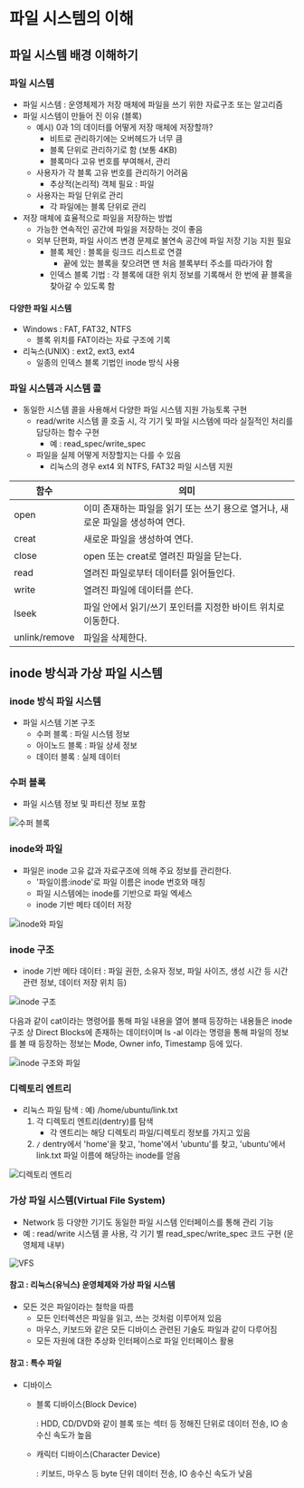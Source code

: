 # 파일 시스템의 이해

## 파일 시스템 배경 이해하기

### 파일 시스템

* 파일 시스템 : 운영체제가 저장 매체에 파일을 쓰기 위한 자료구조 또는 알고리즘
* 파일 시스템이 만들어 진 이유 (블록)
  * 예시)  0과 1의 데이터를 어떻게 저장 매체에 저장할까?
    * 비트로 관리하기에는 오버헤드가 너무 큼
    * 블록 단위로 관리하기로 함 (보통 4KB)
    * 블록마다 고유 번호를 부여해서, 관리
  * 사용자가 각 블록 고유 번호를 관리하기 어려움
    * 추상적(논리적) 객체 필요 : 파일
  * 사용자는 파일 단위로 관리
    * 각 파일에는 블록 단위로 관리
* 저장 매체에 효율적으로 파일을 저장하는 방법
  * 가능한 연속적인 공간에 파일을 저장하는 것이 좋음
  * 외부 단편화, 파일 사이즈 변경 문제로 불연속 공간에 파일 저장 기능 지원 필요
    * 블록 체인 : 블록을 링크드 리스트로 연결
      * 끝에 있는 블록을 찾으려면 맨 처음 블록부터 주소를 따라가야 함
    * 인덱스 블록 기법 : 각 블록에 대한 위치 정보를 기록해서 한 번에 끝 블록을 찾아갈 수 있도록 함



#### 다양한 파일 시스템

* Windows : FAT, FAT32, NTFS
  * 블록 위치를 FAT이라는 자료 구조에 기록
* 리눅스(UNIX) : ext2, ext3, ext4
  * 일종의 인덱스 블록 기법인 inode 방식 사용



### 파일 시스템과 시스템 콜

* 동일한 시스템 콜을 사용해서 다양한 파일 시스템 지원 가능토록 구현
  * read/write 시스템 콜 호출 시, 각 기기 및 파일 시스템에 따라 실질적인 처리를 담당하는 함수 구현
    * 예 : read_spec/write_spec
  * 파일을 실제 어떻게 저장할지는 다를 수 있음
    * 리눅스의 경우 ext4 외 NTFS, FAT32 파일 시스템 지원

| 함수          | 의미                                                         |
| ------------- | ------------------------------------------------------------ |
| open          | 이미 존재하는 파일을 읽기 또는 쓰기 용으로 열거나, 새로운 파일을 생성하여 연다. |
| creat         | 새로운 파일을 생성하여 연다.                                 |
| close         | open 또는 creat로 열려진 파일을 닫는다.                      |
| read          | 열려진 파일로부터 데이터를 읽어들인다.                       |
| write         | 열려진 파일에 데이터를 쓴다.                                 |
| lseek         | 파일 안에서 읽기/쓰기 포인터를 지정한 바이트 위치로 이동한다. |
| unlink/remove | 파일을 삭제한다.                                             |



## inode 방식과 가상 파일 시스템

### inode 방식 파일 시스템

* 파일 시스템 기본 구조
  * 수퍼 블록 : 파일 시스템 정보
  * 아이노드 블록 : 파일 상세 정보
  * 데이터 블록 : 실제 데이터



### 수퍼 블록

* 파일 시스템 정보 및 파티션 정보 포함

![수퍼 블록](https://velog.velcdn.com/images%2Funderlier12%2Fpost%2F7a2ac8a9-0856-400f-b1fb-7496bdf483e1%2Fimage.png)



### inode와 파일

* 파일은 inode 고유 값과 자료구조에 의해 주요 정보를 관리한다.
  * '파일이름:inode'로 파일 이름은 inode 번호와 매칭
  * 파일 시스템에는 inode를 기반으로 파일 엑세스
  * inode 기반 메타 데이터 저장

![inode와 파일](https://velog.velcdn.com/images%2Funderlier12%2Fpost%2F18f02772-9454-440e-a1f4-4c38b8263dd4%2Fimage.png)



### inode 구조

* inode 기반 메타 데이터 : 파일 권한, 소유자 정보, 파일 사이즈, 생성 시간 등 시간 관련 정보, 데이터 저장 위치 등)

![inode 구조](https://velog.velcdn.com/images%2Funderlier12%2Fpost%2Fa127fe16-3b13-41af-ad0c-95dfa9ac055b%2Fimage.png)



다음과 같이 cat이라는 명령어를 통해 파일 내용을 열어 볼때 등장하는 내용들은 inode 구조 상 Direct Blocks에 존재하는 데이터이며 ls -al 이라는 명령을 통해 파일의 정보를 볼 때 등장하는 정보는 Mode, Owner info, Timestamp 등에 있다.

![inode 구조와 파일](https://velog.velcdn.com/images%2Funderlier12%2Fpost%2Ff3606ffb-d2bc-4f68-8da0-4cacf82b4409%2Fimage.png)





### 디렉토리 엔트리

* 리눅스 파일 탐색 : 예) /home/ubuntu/link.txt
  1. 각 디렉토리 엔트리(dentry)를 탐색
     * 각 엔트리는 해당 디렉토리 파일/디렉토리 정보를 가지고 있음
  2. `/` dentry에서 'home'을 찾고, 'home'에서 'ubuntu'를 찾고, 'ubuntu'에서 link.txt 파일 이름에 해당하는 inode를 얻음

![디렉토리 엔트리](https://velog.velcdn.com/images%2Funderlier12%2Fpost%2F6ee3d6d7-bac8-4e31-b8f0-a418a454e407%2Fimage.png)





### 가상 파일 시스템(Virtual File System)

* Network 등 다양한 기기도 동일한 파일 시스템 인터페이스를 통해 관리 기능
* 예 : read/write 시스템 콜 사용, 각 기기 별 read_spec/write_spec 코드 구현 (운영체제 내부)

![VFS](https://velog.velcdn.com/images%2Funderlier12%2Fpost%2Fa3911d9d-d864-40f7-8cc1-06bc309c6fd8%2Fimage.png)



#### 참고 : 리눅스(유닉스) 운영체제와 가상 파일 시스템

* 모든 것은 파일이라는 철학을 따름
  * 모든 인터렉션은 파일을 읽고, 쓰는 것처럼 이루어져 있음
  * 마우스, 키보드와 같은 모든 디바이스 관련된 기술도 파일과 같이 다루어짐
  * 모든 자원에 대한 추상화 인터페이스로 파일 인터페이스 활용



#### 참고 : 특수 파일

* 디바이스

  * 블록 디바이스(Block Device)

    : HDD, CD/DVD와 같이 블록 또는 섹터 등 정해진 단위로 데이터 전송, IO 송수신 속도가 높음

  * 캐릭터 디바이스(Character Device)

    : 키보드, 마우스 등 byte 단위 데이터 전송, IO 송수신 속도가 낮음

    